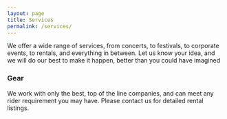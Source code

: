 ```yaml
---
layout: page
title: Services
permalink: /services/
---
```


<div class="wow fadeIn">

  We offer a wide range of services, from concerts, to festivals, to corporate events, to rentals, and everything in between. Let us know your idea, and we will do our best to make it happen, better than you could have imagined

</div>

<h3 class="wow fadeInDown">Gear</h3>

<div class="wow fadeIn">

  We work with only the best, top of the line companies, and can meet any rider requirement you may have. Please contact us for detailed rental listings.

</div>
